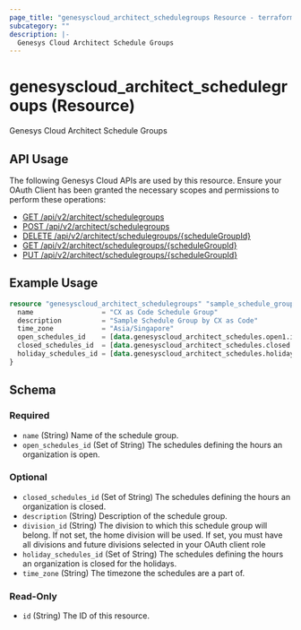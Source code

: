 ```yaml
---
page_title: "genesyscloud_architect_schedulegroups Resource - terraform-provider-genesyscloud"
subcategory: ""
description: |-
  Genesys Cloud Architect Schedule Groups
---
```

# genesyscloud_architect_schedulegroups (Resource)

Genesys Cloud Architect Schedule Groups

## API Usage
The following Genesys Cloud APIs are used by this resource. Ensure your OAuth Client has been granted the necessary scopes and permissions to perform these operations:

* [GET /api/v2/architect/schedulegroups](https://developer.genesys.cloud/api/rest/v2/architect/#get-api-v2-architect-schedulegroups)
* [POST /api/v2/architect/schedulegroups](https://developer.genesys.cloud/api/rest/v2/architect/#post-api-v2-architect-schedulegroups)
* [DELETE /api/v2/architect/schedulegroups/{scheduleGroupId}](https://developer.genesys.cloud/api/rest/v2/architect/#delete-api-v2-architect-schedulegroups--scheduleGroupId-)
* [GET /api/v2/architect/schedulegroups/{scheduleGroupId}](https://developer.genesys.cloud/api/rest/v2/architect/#get-api-v2-architect-schedulegroups--scheduleGroupId-)
* [PUT /api/v2/architect/schedulegroups/{scheduleGroupId}](https://developer.genesys.cloud/api/rest/v2/architect/#put-api-v2-architect-schedulegroups--scheduleGroupId-)


## Example Usage

```terraform
resource "genesyscloud_architect_schedulegroups" "sample_schedule_groups" {
  name                 = "CX as Code Schedule Group"
  description          = "Sample Schedule Group by CX as Code"
  time_zone            = "Asia/Singapore"
  open_schedules_id    = [data.genesyscloud_architect_schedules.open1.id, data.genesyscloud_architect_schedules.open2.id]
  closed_schedules_id  = [data.genesyscloud_architect_schedules.closed.id]
  holiday_schedules_id = [data.genesyscloud_architect_schedules.holiday.id]
}
```

<!-- schema generated by tfplugindocs -->
## Schema

### Required

- `name` (String) Name of the schedule group.
- `open_schedules_id` (Set of String) The schedules defining the hours an organization is open.

### Optional

- `closed_schedules_id` (Set of String) The schedules defining the hours an organization is closed.
- `description` (String) Description of the schedule group.
- `division_id` (String) The division to which this schedule group will belong. If not set, the home division will be used. If set, you must have all divisions and future divisions selected in your OAuth client role
- `holiday_schedules_id` (Set of String) The schedules defining the hours an organization is closed for the holidays.
- `time_zone` (String) The timezone the schedules are a part of.

### Read-Only

- `id` (String) The ID of this resource.

